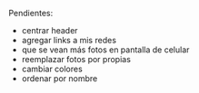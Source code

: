 Pendientes:
  - centrar header
  - agregar links a mis redes
  - que se vean más fotos en pantalla de celular
  - reemplazar fotos por propias
  - cambiar colores
  - ordenar por nombre
